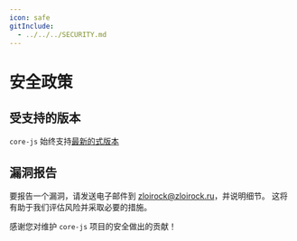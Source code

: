```yaml
---
icon: safe
gitInclude:
  - ../../../SECURITY.md
---
```


# 安全政策

## 受支持的版本

`core-js` 始终支持[最新的式版本](https://github.com/zloirock/core-js/releases)

## 漏洞报告

要报告一个漏洞，请发送电子邮件到 [zloirock@zloirock.ru](mailto:zloirock@zloirock.ru)，并说明细节。
这将有助于我们评估风险并采取必要的措施。

感谢您对维护 `core-js` 项目的安全做出的贡献！
